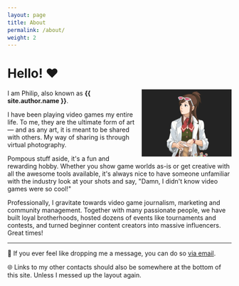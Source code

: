 ```yaml
---
layout: page
title: About
permalink: /about/
weight: 2
---
```


<style>
	.col-lg-3.col-md-8.mt-2 {
	  float: right;
	  width: 40%;
	  margin-left: 1em;
    }
</style>

# **Hello! :heart:**

<div class="col-lg-3 col-md-8 mt-2">
    <div id="container" class="my-2">
      <div id="dummy"></div>
      <div id="element">
        <img src='/assets/img/ema-about.gif' class="circle-image wow animated zoomIn" data-wow-delay=".1s" alt=Photo/>
      </div>
    </div>
  </div>

I am Philip, also known as **{{ site.author.name }}**.<br>

I have been playing video games my entire life. To me, they are the ultimate form of art — and as any art, it is meant to be shared with others. My way of sharing is through virtual photography.

Pompous stuff aside, it's a fun and rewarding hobby. Whether you show game worlds as-is or get creative with all the awesome tools available, it's always nice to have someone unfamiliar with the industry look at your shots and say, "Damn, I didn't know video games were so cool!"

Professionally, I gravitate towards video game journalism, marketing and community management. Together with many passionate people, we have built loyal brotherhoods, hosted dozens of events like tournaments and contests, and turned beginner content creators into massive influencers. Great times!

- - -

:envelope_with_arrow: If you ever feel like dropping me a message, you can do so <a href="mailto:shkegulka@gmail.com">via email</a>.

:globe_with_meridians: Links to my other contacts should also be somewhere at the bottom of this site. Unless I messed up the layout again.

<!-- <div class="row">
{% include about/skills.html title="Programming Skills" source=site.data.programming-skills %}
{% include about/skills.html title="Other Skills" source=site.data.other-skills %}
</div>

<div class="row">
{% include about/timeline.html %}
</div> -->